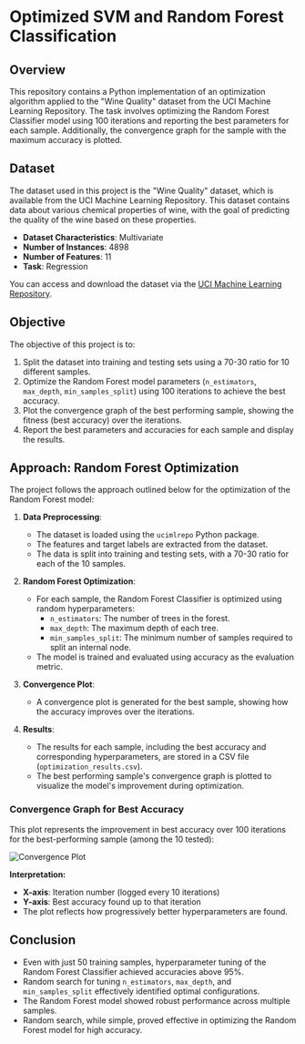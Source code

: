 # Optimized SVM and Random Forest Classification

## Overview
This repository contains a Python implementation of an optimization algorithm applied to the "Wine Quality" dataset from the UCI Machine Learning Repository. The task involves optimizing the Random Forest Classifier model using 100 iterations and reporting the best parameters for each sample. Additionally, the convergence graph for the sample with the maximum accuracy is plotted.

## Dataset
The dataset used in this project is the "Wine Quality" dataset, which is available from the UCI Machine Learning Repository. This dataset contains data about various chemical properties of wine, with the goal of predicting the quality of the wine based on these properties.

- **Dataset Characteristics**: Multivariate
- **Number of Instances**: 4898  
- **Number of Features**: 11  
- **Task**: Regression  

You can access and download the dataset via the [UCI Machine Learning Repository](https://archive.ics.uci.edu/dataset/360/air+quality).

## Objective
The objective of this project is to:
1. Split the dataset into training and testing sets using a 70-30 ratio for 10 different samples.
2. Optimize the Random Forest model parameters (`n_estimators`, `max_depth`, `min_samples_split`) using 100 iterations to achieve the best accuracy.
3. Plot the convergence graph of the best performing sample, showing the fitness (best accuracy) over the iterations.
4. Report the best parameters and accuracies for each sample and display the results.

## Approach: Random Forest Optimization
The project follows the approach outlined below for the optimization of the Random Forest model:

1. **Data Preprocessing**:  
   - The dataset is loaded using the `ucimlrepo` Python package.
   - The features and target labels are extracted from the dataset.
   - The data is split into training and testing sets, with a 70-30 ratio for each of the 10 samples.

2. **Random Forest Optimization**:  
   - For each sample, the Random Forest Classifier is optimized using random hyperparameters:
     - `n_estimators`: The number of trees in the forest.
     - `max_depth`: The maximum depth of each tree.
     - `min_samples_split`: The minimum number of samples required to split an internal node.
   - The model is trained and evaluated using accuracy as the evaluation metric.

3. **Convergence Plot**:  
   - A convergence plot is generated for the best sample, showing how the accuracy improves over the iterations.

4. **Results**:  
   - The results for each sample, including the best accuracy and corresponding hyperparameters, are stored in a CSV file (`optimization_results.csv`).
   - The best performing sample's convergence graph is plotted to visualize the model's improvement during optimization.


### Convergence Graph for Best Accuracy
This plot represents the improvement in best accuracy over 100 iterations for the best-performing sample (among the 10 tested):


![Convergence Plot](https://github.com/user-attachments/assets/dd4803a0-da16-48fa-824c-09b36328e4c8)

**Interpretation:**
- **X-axis**: Iteration number (logged every 10 iterations)
- **Y-axis**: Best accuracy found up to that iteration
- The plot reflects how progressively better hyperparameters are found.


## Conclusion
- Even with just 50 training samples, hyperparameter tuning of the Random Forest Classifier achieved accuracies above 95%.
- Random search for tuning `n_estimators`, `max_depth`, and `min_samples_split` effectively identified optimal configurations.
- The Random Forest model showed robust performance across multiple samples.
- Random search, while simple, proved effective in optimizing the Random Forest model for high accuracy.

